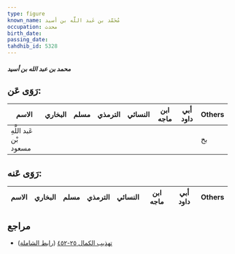 ```yaml
---
type: figure
known_name: مُحَمَّد بن عَبد اللَّه بن أسيد
occupation: محدث
birth_date:
passing_date:
tahdhib_id: 5328
---
```

##### محمد بن عبد الله بن أسيد

## رَوَى عَن:
| الاسم                  | البخاري | مسلم | الترمذي | النسائي | ابن ماجه | أبي داود | Others |
| ---------------------- | ------- | ---- | ------- | ------- | -------- | -------- | ------ |
| عَبد اللَّهِ بْن مسعود |         |      |         |         |          |          | بخ     |
## رَوَى عَنه:
| الاسم | البخاري | مسلم | الترمذي | النسائي | ابن ماجه | أبي داود | Others |
| ----- | ------- | ---- | ------- | ------- | -------- | -------- | ------ |
## مراجع
- [تهذيب الكمال ٢٥-٤٥٢](obsidian://open?vault=Tahdhib-al-Kamal&file=Figures/٥٣٢٨-محمد%20بن%20عبد%20الله%20بن%20أسيد) ([رابط الشاملة](https://shamela.ws/book/3722/13545))
